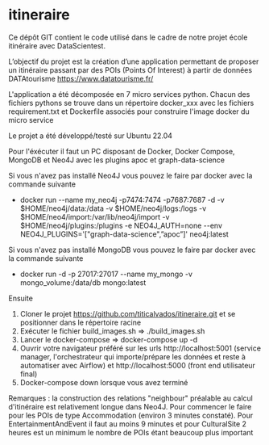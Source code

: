 # itineraire
Ce dépôt GIT contient le code utilisé dans le cadre de notre projet école itinéraire avec DataScientest.

L’objectif du projet est la création d’une application permettant de proposer un itinéraire passant par des POIs (Points Of Interest) à partir de données DATAtourisme https://www.datatourisme.fr/

L'application a été décomposée en 7 micro services python.
Chacun des fichiers pythons se trouve dans un répertoire docker_xxx avec les fichiers requirement.txt et Dockerfile associés pour construire l'image docker du micro service

Le projet a été développé/testé sur Ubuntu 22.04

Pour l'éxécuter il faut un PC disposant de Docker, Docker Compose, MongoDB et Neo4J avec les plugins apoc et graph-data-science

Si vous n'avez pas installé Neo4J vous pouvez le faire par docker avec la commande suivante
- docker run --name my_neo4j -p7474:7474 -p7687:7687 -d -v $HOME/neo4j/data:/data -v $HOME/neo4j/logs:/logs -v $HOME/neo4/import:/var/lib/neo4j/import -v $HOME/neo4j/plugins:/plugins -e NEO4J_AUTH=none  --env NEO4J_PLUGINS='["graph-data-science",”apoc”]' neo4j:latest

Si vous n'avez pas installé MongoDB vous pouvez le faire par docker avec la commande suivante
- docker run -d -p 27017:27017 --name my_mongo -v mongo_volume:/data/db mongo:latest

Ensuite 
1) Cloner le projet https://github.com/titicalvados/itineraire.git et se positionner dans le répertoire racine
2) Exécuter le fichier build_images.sh => ./build_images.sh
3) Lancer le docker-compose => docker-compose up -d
4) Ouvrir votre navigateur préféré sur les urls http://localhost:5001 (service manager, l'orchestrateur qui importe/prépare les données et reste à automatiser avec Airflow) et http://localhost:5000 (front end utilisateur final)
5) Docker-compose down lorsque vous avez terminé

Remarques : la construction des relations "neighbour" préalable au calcul d'itinéraire est relativement longue dans Neo4J.
Pour commencer le faire pour les POIs de type Accommodation (environ 3 minutes constaté). Pour EntertainmentAndEvent il faut au moins 9 minutes et pour CulturalSite 2 heures est un minimum le nombre de POIs étant beaucoup plus important
